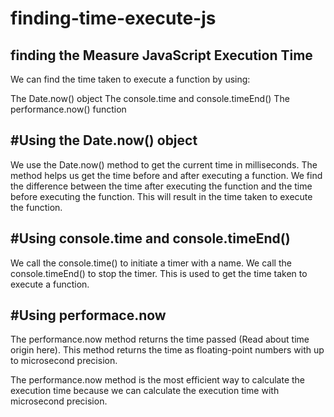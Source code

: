 # finding-time-execute-js
finding the Measure JavaScript Execution Time
------------------------------------------------
We can find the time taken to execute a function by using:

The Date.now() object
The console.time and console.timeEnd()
The performance.now() function

#Using the Date.now() object
----------------------------

We use the Date.now() method to get the current time in milliseconds. The method helps us get the time before and after executing a function. We find the difference between the time after executing the function and the time before executing the function. This will result in the time taken to execute the function.

#Using console.time and console.timeEnd()
-----------------------
We call the console.time() to initiate a timer with a name. We call the console.timeEnd() to stop the timer. This is used to get the time taken to execute a function.

#Using performace.now
-----------------------
The performance.now method returns the time passed (Read about time origin here). This method returns the time as floating-point numbers with up to microsecond precision.

The performance.now method is the most efficient way to calculate the execution time because we can calculate the execution time with microsecond precision.
